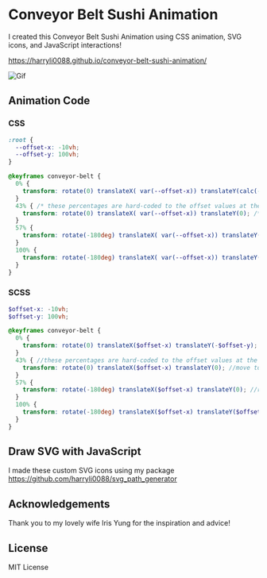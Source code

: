 # Conveyor Belt Sushi Animation

I created this Conveyor Belt Sushi Animation using CSS animation, SVG icons, and JavaScript interactions!

https://harryli0088.github.io/conveyor-belt-sushi-animation/

![Gif](/conveyor-belt-sushi-animation.gif)


## Animation Code

### CSS
```css
:root {
  --offset-x: -10vh;
  --offset-y: 100vh;
}

@keyframes conveyor-belt {
  0% {
    transform: rotate(0) translateX( var(--offset-x)) translateY(calc(-1 * var(--offset-y))); /* start at the top, offset to the left */
  }
  43% { /* these percentages are hard-coded to the offset values at the top of the file to make the rotation look like it's moving at the same speed */
    transform: rotate(0) translateX( var(--offset-x)) translateY(0); /* move to the bottom of the conveyer belt */
  }
  57% {
    transform: rotate(-180deg) translateX( var(--offset-x)) translateY(0); /* rotate */
  }
  100% {
    transform: rotate(-180deg) translateX( var(--offset-x)) translateY( var(--offset-y)); /* move back to the top, offset to the right */
  }
}
```

### SCSS
```scss
$offset-x: -10vh;
$offset-y: 100vh;

@keyframes conveyor-belt {
  0% {
    transform: rotate(0) translateX($offset-x) translateY(-$offset-y); //start at the top, offset to the left
  }
  43% { //these percentages are hard-coded to the offset values at the top of the file to make the rotation look like it's moving at the same speed
    transform: rotate(0) translateX($offset-x) translateY(0); //move to the bottom of the conveyer belt
  }
  57% {
    transform: rotate(-180deg) translateX($offset-x) translateY(0); //rotate
  }
  100% {
    transform: rotate(-180deg) translateX($offset-x) translateY($offset-y); //move back to the top, offset to the right
  }
}
```


## Draw SVG with JavaScript

I made these custom SVG icons using my package https://github.com/harryli0088/svg_path_generator

## Acknowledgements

Thank you to my lovely wife Iris Yung for the inspiration and advice!

## License

MIT License
